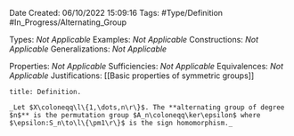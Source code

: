 <div class="topSpace"></div>

Date Created: 06/10/2022 15:09:16
Tags: #Type/Definition #In_Progress/Alternating_Group

Types: _Not Applicable_
Examples: _Not Applicable_
Constructions: _Not Applicable_
Generalizations: _Not Applicable_

Properties: _Not Applicable_
Sufficiencies: _Not Applicable_
Equivalences: _Not Applicable_
Justifications: [[Basic properties of symmetric groups]]

``` ad-Definition
title: Definition.

_Let $X\coloneqq\l\{1,\dots,n\r\}$. The **alternating group of degree $n$** is the permutation group $A_n\coloneqq\ker\epsilon$ where $\epsilon:S_n\to\l\{\pm1\r\}$ is the sign homomorphism._

```
